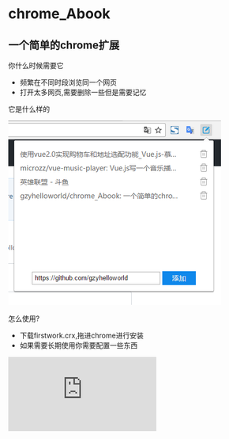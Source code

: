 # chrome_Abook
## 一个简单的chrome扩展

你什么时候需要它

* 频繁在不同时段浏览同一个网页
* 打开太多网页,需要删除一些但是需要记忆

它是什么样的

![image](https://github.com/gzyhelloworld/chrome_Abook/blob/master/firstpng.png)

怎么使用?

* 下载firstwork.crx,拖进chrome进行安装
* 如果需要长期使用你需要配置一些东西

![image](https://github.com/gzyhelloworld/chrome_Abook/blob/master/anzhaung.pdf)
